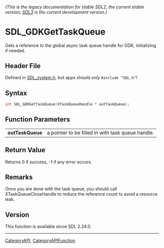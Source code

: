 ###### (This is the legacy documentation for stable SDL2, the current stable version; [SDL3](https://wiki.libsdl.org/SDL3/) is the current development version.)
# SDL_GDKGetTaskQueue

Gets a reference to the global async task queue handle for GDK, initializing if needed.

## Header File

Defined in [SDL_system.h](https://github.com/libsdl-org/SDL/blob/SDL2/include/SDL_system.h), but apps should _only_ `#include "SDL.h"`!

## Syntax

```c
int SDL_GDKGetTaskQueue(XTaskQueueHandle * outTaskQueue);

```

## Function Parameters

|                      |                                                   |
| -------------------- | ------------------------------------------------- |
| **outTaskQueue**     | a pointer to be filled in with task queue handle. |

## Return Value

Returns 0 if success, -1 if any error occurs.

## Remarks

Once you are done with the task queue, you should call
XTaskQueueCloseHandle to reduce the reference count to avoid a resource
leak.

## Version

This function is available since SDL 2.24.0.

----
[CategoryAPI](CategoryAPI), [CategoryAPIFunction](CategoryAPIFunction)

